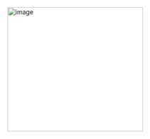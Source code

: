 <img width="305" height="280" alt="image" src="https://github.com/user-attachments/assets/094d931c-920e-4ada-9d3b-20514b71a87d" />
